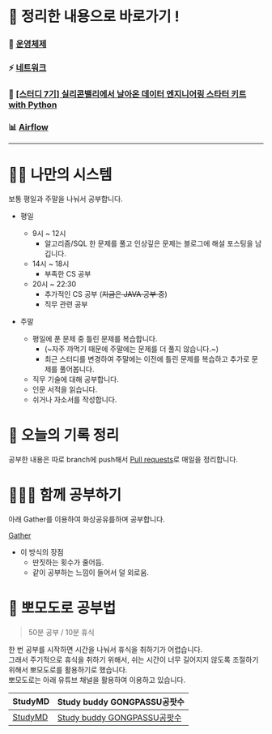 # 🚗 정리한 내용으로 바로가기 !

### 🔮 [운영체제](https://github.com/mildsalmon/Study/blob/master/Operating%20Systems/readme.md)

### ⚡ [네트워크](https://github.com/mildsalmon/Study/blob/master/Network/readme.md)

### 🚥 [[스터디 7기] 실리콘밸리에서 날아온 데이터 엔지니어링 스타터 키트 with Python](https://github.com/mildsalmon/Study/blob/master/BigData/%5B%EC%8A%A4%ED%84%B0%EB%94%94%207%EA%B8%B0%5D%20%EC%8B%A4%EB%A6%AC%EC%BD%98%EB%B0%B8%EB%A6%AC%EC%97%90%EC%84%9C%20%EB%82%A0%EC%95%84%EC%98%A8%20%EB%8D%B0%EC%9D%B4%ED%84%B0%20%EC%97%94%EC%A7%80%EB%8B%88%EC%96%B4%EB%A7%81%20%EC%8A%A4%ED%83%80%ED%84%B0%20%ED%82%A4%ED%8A%B8%20with%20Python/readme.md)

### 📊 [Airflow](https://github.com/mildsalmon/Study/blob/Airflow/Airflow/readme.md)

---

# 🏋️‍♀️ 나만의 시스템

보통 평일과 주말을 나눠서 공부합니다.

- 평일
  - 9시 ~ 12시
    - 알고리즘/SQL 한 문제를 풀고 인상깊은 문제는 블로그에 해설 포스팅을 남깁니다.
  - 14시 ~ 18시
    - 부족한 CS 공부
  - 20시 ~ 22:30
    - 추가적인 CS 공부 (~~지금은 JAVA 공부 중~~)
    - 직무 관련 공부

- 주말
  - 평일에 푼 문제 중 틀린 문제를 복습합니다. 
    - (~자주 까먹기 때문에 주말에는 문제를 더 풀지 않습니다.~)
    - 최근 스터디를 변경하여 주말에는 이전에 틀린 문제를 복습하고 추가로 문제를 풀어봅니다.
  - 직무 기술에 대해 공부합니다.
  - 인문 서적을 읽습니다.
  - 쉬거나 자소서를 작성합니다.

# 📃 오늘의 기록 정리

공부한 내용은 따로 branch에 push해서 [Pull requests](https://github.com/mildsalmon/Study/pulls?q=is%3Apr+is%3Aclosed)로 매일을 정리합니다.

# 👨‍👦‍👦 함께 공부하기

아래 Gather를 이용하여 화상공유를하며 공부합니다.

[Gather](https://gather.town/invite?token=pRWXuGxfanYbJLhoMCx7sKz0HJuCFT6G)

- 이 방식의 장점
  - 딴짓하는 횟수가 줄어듬.
  - 같이 공부하는 느낌이 들어서 덜 외로움.

# 🍅 뽀모도로 공부법

> 50분 공부 / 10분 휴식

한 번 공부를 시작하면 시간을 나눠서 휴식을 취하기가 어렵습니다.  
그래서 주기적으로 휴식을 취하기 위해서, 쉬는 시간이 너무 길어지지 않도록 조절하기 위해서 뽀모도로를 활용하기로 했습니다.  
뽀모도로는 아래 유튜브 채널을 활용하여 이용하고 있습니다.  

| StudyMD | Study buddy GONGPASSU공팟수 |
| ---| ---|
|[StudyMD](https://www.youtube.com/channel/UC5CRP-6oxYenIgBj17CkBZg) | [Study buddy GONGPASSU공팟수](https://www.youtube.com/channel/UCZCGra_Jm5vxHFGEnp2FZkA/videos) |

